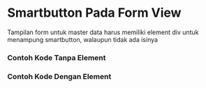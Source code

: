 # Smartbutton Pada Form View

Tampilan form untuk master data harus memiliki element div untuk menampung smartbutton, walaupun tidak ada isinya

### Contoh Kode Tanpa Element

<script
  type="text/javascript"
  src="https://cdn.jsdelivr.net/npm/gist-embed@1.0.4/dist/gist-embed.min.js"
></script>

<code data-gist-id="a80fff2d74fdbd60ed5e3d563f3c7aba" data-gist-highlight-line="8-12"></code>

### Contoh Kode Dengan Element

<code data-gist-id="13f162470b61e25350761315db1936a0" data-gist-highlight-line="20-22"></code>
